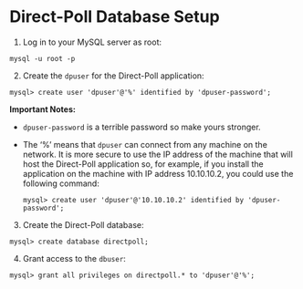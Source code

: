 # Direct-Poll Database Setup


1. Log in to your MySQL server as root:

```
mysql -u root -p
```

2. Create the ``dpuser`` for the Direct-Poll application:

```
mysql> create user 'dpuser'@'%' identified by 'dpuser-password';
```
**Important Notes:** 
* ``dpuser-password`` is a terrible password so make yours stronger.
* The ‘%’ means that ``dpuser`` can connect from any machine on the network. It is more secure to use the IP address of the machine that will host the Direct-Poll application so, for example, if you install the application on the machine with IP address 10.10.10.2, you could use the following command:

   ```
   mysql> create user 'dpuser'@'10.10.10.2' identified by 'dpuser-password'; 
   ```

3. Create the Direct-Poll database:

```
mysql> create database directpoll;
```

4. Grant access to the ``dbuser``:

```
mysql> grant all privileges on directpoll.* to 'dpuser'@'%';
```






